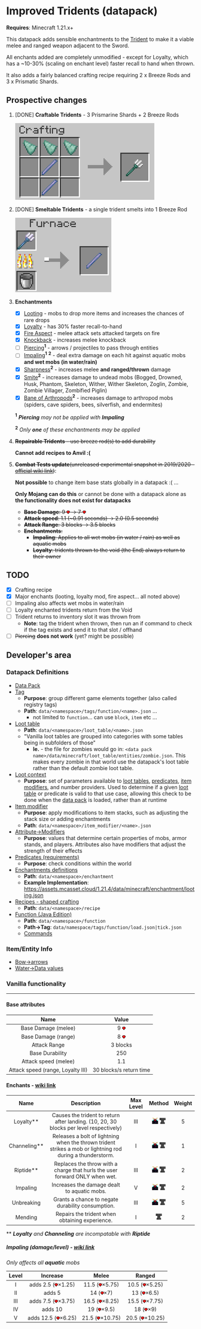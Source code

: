 # Improved Tridents (datapack)

__Requires__: Minecraft 1.21.x+

This datapack adds sensible enchantments to the [Trident](https://minecraft.wiki/w/Trident) to make it a viable melee and ranged weapon adjacent to the Sword.

All enchants added are completely unmodified - except for Loyalty, which has a ~10-30% (scaling on enchant level) faster recall to hand when thrown.

It also adds a fairly balanced crafting recipe requiring 2 x Breeze Rods and 3 x Prismatic Shards.

## Prospective changes

1. [DONE] __Craftable Tridents__ - 3 Prismarine Shards + 2 Breeze Rods

    ![image](.github/img/trident-craft.png)

2. [DONE] __Smeltable Tridents__ - a single trident smelts into 1 Breeze Rod

    ![image](.github/img/trident-smelt.png)

3. __Enchantments__

    - [x] [Looting](https://minecraft.wiki/w/Looting) - mobs to drop more items and increases the chances of rare drops
    - [x] [Loyalty](https://minecraft.wiki/w/Loyalty) - has 30% faster recall-to-hand
    - [x] [Fire Aspect](https://minecraft.wiki/w/Fire_Aspect) - melee attack sets attacked targets on fire
    - [x] [Knockback](https://minecraft.wiki/w/Knockback) -  increases melee knockback
    - [ ] [Piercing](https://minecraft.wiki/w/Piercing)__<sup>1</sup>__ - arrows / projectiles to pass through entities
    - [ ] [Impaling](https://minecraft.wiki/w/Impaling)__<sup>1</sup>__ __<sup>2</sup>__ - deal extra damage on each hit against aquatic mobs __and wet mobs (in water/rain)__
    - [x] [Sharpness](https://minecraft.wiki/w/Sharpness)__<sup>2</sup>__ - increases melee __and ranged/thrown__ damage
    - [x] [Smite](https://minecraft.wiki/w/Smite)__<sup>2</sup>__ - increases damage to undead mobs (Bogged, Drowned, Husk, Phantom, Skeleton, Wither, Wither Skeleton, Zoglin, Zombie, Zombie Villager, Zombified Piglin)
    - [x] [Bane of Arthropods](https://minecraft.wiki/w/Bane_of_Arthropods)__<sup>2</sup>__ - increases damage to arthropod mobs (spiders, cave spiders, bees, silverfish, and endermites)

    __<sup>1</sup>__ *__Piercing__ may not be applied with __Impaling__*

    __<sup>2</sup>__ *Only __one__ of these enchantments may be applied*

4. ~~__Repairable Tridents__ - use breeze rod(s) to add durability~~ 

    __Cannot add recipes to Anvil :(__

5. ~~__Combat Tests update__(unreleased experimental snapshot in 2019/2020 - [official wiki link](https://minecraft.wiki/w/Java_Edition_Combat_Tests))~~:

    __Not possible__ to change item base stats globally in a datapack :( ...

    __Only Mojang can do this__ or cannot be done with a datapack alone as __the functionality does not exist for datapacks__

   - ~~__Base Damage__:     9 ![image](.github/img/Heart.webp) -> 7 ![image](.github/img/Heart.webp)~~
   - ~~__Attack speed__:    1.1 (~0.91 seconds) -> 2.0 (0.5 seconds)~~
   - ~~__Attack Range__:    3 blocks -> 3.5 blocks~~
   - ~~__Enchantments__:~~
        - ~~__Impaling__: Applies to all wet mobs (in water / rain) as well as aquatic mobs~~
        - ~~__Loyalty__: tridents thrown to the void (the End) always return to their owner~~

## TODO

- [x] Crafting recipe
- [x] Major enchants (looting, loyalty mod, fire aspect... all noted above)
- [ ] Impaling also affects wet mobs in water/rain
- [ ] Loyalty enchanted tridents return from the Void
- [ ] Trident returns to inventory slot it was thrown from
  - __Note__: tag the trident when thrown, then run an if command to check if the tag exists and send it to that slot / offhand
- [ ] ~~Piercing~~ __does not work__ (yet? might be possible)

## Developer's area

### Datapack Definitions

- [Data Pack](https://minecraft.wiki/w/Data_pack#Contents)
- [Tag](https://minecraft.wiki/w/Tag)
  - __Purpose__: group different game elements together (also called registry tags)
  - __Path__: `data/<namespace>/tags/function/<name>.json` ...
    - not limited to `function`... can use `block`, `item` etc ...
- [Loot table](https://minecraft.wiki/w/Loot_table)
  - __Path__: `data/<namespace>/loot_table/<name>.json`
  - "Vanilla loot tables are grouped into categories with some tables being in subfolders of those"
    - __Ie.__ - the file for zombies would go in: `<data pack name>/data/minecraft/loot_table/entities/zombie.json`. This makes every zombie in that world use the datapack's loot table rather than the default zombie loot table.
- [Loot context](https://minecraft.wiki/w/Loot_context)
  - __Purpose__: set of parameters available to [loot tables](https://minecraft.wiki/w/Loot_table), [predicates](https://minecraft.wiki/w/Predicate), [item modifiers](https://minecraft.wiki/w/Item_modifier), and number providers. Used to determine if a given [loot table](https://minecraft.wiki/w/Loot_table) or predicate is valid to that use case, allowing this check to be done when the [data pack]((https://minecraft.wiki/w/Data_pack)) is loaded, rather than at runtime
- [Item modifier](https://minecraft.wiki/w/Item_modifier)
  - __Purpose__: apply modifications to item stacks, such as adjusting the stack size or adding enchantments
  - __Path__: `data/<namespace>/item_modifier/<name>.json`
- [Attribute->Modifiers](https://minecraft.wiki/w/Attribute#Modifiers)
  - __Purpose__: values that determine certain properties of mobs, armor stands, and players. Attributes also have modifiers that adjust the strength of their effects
- [Predicates (requirements)](https://minecraft.wiki/w/Predicate)
  - __Purpose__: check conditions within the world
- [Enchantments definitions](https://minecraft.wiki/w/Enchantment_definition)
  - __Path__: `data/<namespace>/enchantment`
  - __Example Implementation__: https://assets.mcasset.cloud/1.21.4/data/minecraft/enchantment/looting.json
- [Recipes - shaped crafting](https://minecraft.wiki/w/Tutorial:Creating_a_data_pack#Shaped_crafting)
  - __Path__: `data/<namespace>/recipe`
- [Function (Java Edition)](https://minecraft.wiki/w/Function_(Java_Edition))
  - __Path__: `data/<namespace>/function`
  - __Path->Tag__: `data/namespace/tags/function/load.json|tick.json`
  - [Commands](https://minecraft.wiki/w/Commands#Available_in_Java_Edition)

### Item/Entity Info

- [Bow->arrows](https://minecraft.wiki/w/Bow#Arrows)
- [Water->Data values](https://minecraft.wiki/w/Water#Data_values)


### Vanilla functionality

---

#### Base attributes

  |                Name               |          Value          |
  |:---------------------------------:|:-----------------------:|
  | Base Damage (melee)               | 9 ![image](.github/img/Heart.webp) |
  | Base Damage (range)               | 8 ![image](.github/img/Heart.webp) |
  | Attack Range                      |         3 blocks        |
  | Base Durability                   |           250           |
  | Attack speed (melee)              |           1.1           |
  | Attack speed (range, Loyalty III) | 30 blocks/s return time |

#### Enchants - [wiki link](https://minecraft.wiki/w/Trident#Enchantments)

  |    Name     |                                                 Description                                                 | Max Level  |          Method           | Weight  |
  |:-----------:|:-----------------------------------------------------------------------------------------------------------:|:----------:|:-------------------------:|:-------:|
  | Loyalty**    | Causes the trident to return after landing. (10, 20, 30 blocks per level respectively)                                    | III        | ![image](.github/img/ench-table.webp) ![image](.github/img/anvil.webp)  | 5       |
  | Channeling** | Releases a bolt of lightning when the thrown trident strikes a mob or lightning rod during a thunderstorm.  | I          | ![image](.github/img/ench-table.webp) ![image](.github/img/anvil.webp)  | 1       |
  | Riptide**    | Replaces the throw with a charge that hurls the user forward ONLY when wet.                                 | III        | ![image](.github/img/ench-table.webp) ![image](.github/img/anvil.webp)  | 2       |
  | Impaling    | Increases the damage dealt to aquatic‌ mobs.                                                                 | V          | ![image](.github/img/ench-table.webp) ![image](.github/img/anvil.webp)  | 2       |
  | Unbreaking  | Grants a chance to negate durability consumption.                                                           | III        | ![image](.github/img/ench-table.webp) ![image](.github/img/anvil.webp)  | 5       |
  | Mending     | Repairs the trident when obtaining experience.                                                              | I          | ![image](.github/img/anvil.webp)                    | 2       |

** *__Loyalty__ and __Channeling__ are incompatable with __Riptide__*


##### __Impaling (damage/level)__ - [wiki link](https://minecraft.wiki/w/Trident#Impaling_damage)

*Only affects all __aquatic__ mobs*

| Level  |      Increase       |      Melee      |     Ranged     |
|:------:|:-------------------:|:---------------:|:--------------:|
|   I    |  adds 2.5 (![image](.github/img/Heart.webp)×1.25)  |  11.5 (![image](.github/img/Heart.webp)×5.75)  | 10.5 (![image](.github/img/Heart.webp)×5.25)  |
|   II   |       adds 5      |    14 (![image](.github/img/Heart.webp)×7)     |   13 (![image](.github/img/Heart.webp)×6.5)   |
|  III   |  adds 7.5 (![image](.github/img/Heart.webp)×3.75)  |  16.5 (![image](.github/img/Heart.webp)×8.25)  | 15.5 (![image](.github/img/Heart.webp)×7.75)  |
|   IV   |      adds 10      |   19 (![image](.github/img/Heart.webp)×9.5)    |    18 (![image](.github/img/Heart.webp)×9)    |
|   V    | adds 12.5 (![image](.github/img/Heart.webp)×6.25)  | 21.5 (![image](.github/img/Heart.webp)×10.75)  | 20.5 (![image](.github/img/Heart.webp)×10.25) |
